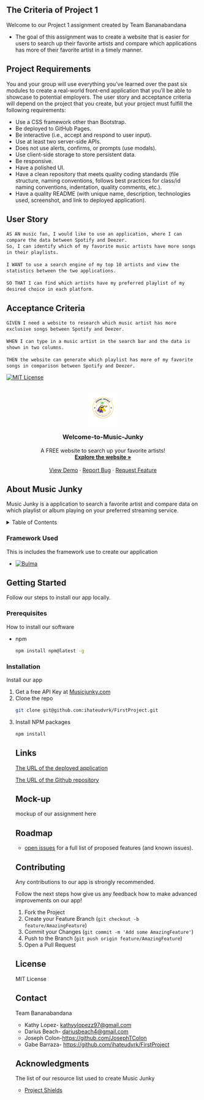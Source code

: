 <!-- I create this README.md by using a free template to get a head start of how our READ.me can look professionally -->
<!-- Please let me know your feedback -->
 

 <!-- I wrote down the user story and acceptance criteria of our project name Music Junky -->
## The Criteria of Project 1 
<!-- I hope I spelled our Project name correctly, otherwise please let me know! -->
Welcome to our Project 1 assignment created by Team Bananabandana


* The goal of this assignment was to create a website that is easier for users to search up their favorite artists and compare which applications has more of their favorite artist in a timely manner.


## Project Requirements
You and your group will use everything you’ve learned over the past six modules to create a real-world front-end application that you’ll be able to showcase to potential employers. The user story and acceptance criteria will depend on the project that you create, but your project must fulfill the following requirements:
* Use a CSS framework other than Bootstrap.
* Be deployed to GitHub Pages.
* Be interactive (i.e., accept and respond to user input).
* Use at least two server-side APIs.
* Does not use alerts, confirms, or prompts (use modals).
* Use client-side storage to store persistent data.
* Be responsive.
* Have a polished UI.
* Have a clean repository that meets quality coding standards (file structure, naming conventions, follows best practices for class/id naming conventions, indentation, quality comments, etc.).
* Have a quality README (with unique name, description, technologies used, screenshot, and link to deployed application).

## User Story

```
AS AN music fan, I would like to use an application, where I can compare the data between Spotify and Deezer. 
So, I can identify which of my favorite music artists have more songs in their playlists.

I WANT to use a search engine of my top 10 artists and view the statistics between the two applications.

SO THAT I can find which artists have my preferred playlist of my desired choice in each platform. 

```

## Acceptance Criteria
```
GIVEN I need a website to research which music artist has more exclusive songs between Spotify and Deezer.

WHEN I can type in a music artist in the search bar and the data is shown in two columns.

THEN the website can generate which playlist has more of my favorite songs in comparison between Spotify and Deezer. 

```






<!-- I added a Project Shields where we can label our License for visual reference.  "Project Shield is a free service that helps protect websites from distributed denial of service (DDoS) attacks. A DDoS attack is an attempt to make our website unavailable by overwhelming it with traffic from multiple sources." -->

<!-- License Project Shield Badge -->
<!-- You can click on the badge that'll directly link to MIT license URL -->

[![MIT License][license-shield]][license-url]
 

<!-- PROJECT LOGO -->
<br />
<div align="center"> 
<!--(Done) Will insert deployed application here once its finished -->
  <a href="https://ihateudvrk.github.io/FirstProject/">
    <img src="./assets/images/logo.png" alt="Logo of our website" width="80" height="80">
  </a>

  <h3 align="center">Welcome-to-Music-Junky</h3>

  <p align="middle">
  A FREE website to search up your favorite artists!
    <br />
    <!--(Done) will change to our website once its deployed-->
    <a href="https://ihateudvrk.github.io/FirstProject/"><strong>Explore the website »</strong></a>
    <br />
    <br />
    <!--I wrote this to help understand what are website is about and roleplay as if our website is live for users to report to our website-->
    <a href="https://github.com/ihateudvrk/FirstProject">View Demo</a>
    ·
    <a href="https://github.com/ihateudvrk/FirstProject">Report Bug</a>
    ·
    <a href="https://github.com/ihateudvrk/FirstProject">Request Feature</a>
  </p>
</div>

<!-- ABOUT THE PROJECT -->
## About Music Junky 

Music Junky is a application to search a favorite artist and compare data on which playlist or album playing on your preferred streaming service.


<!-- TABLE OF CONTENTS of our READ.me -->
<details>
  <summary>Table of Contents</summary>
  <ol>
    <li>
      <a href="#about-music-junky">About Music Junky </a>
      <ul>
        <li><a href="#framework-used">Framework used</a></li>
      </ul>
    </li>
    <li>
      <a href="#getting-started">Getting Started</a>
      <ul>
        <li><a href="#prerequisites">Prerequisites</a></li>
        <li><a href="#installation">Installation</a></li>
      </ul>
    </li>
    <li><a href="#usage">Usage</a></li>
    <li><a href="#roadmap">Roadmap</a></li>
    <li><a href="#contributing">Contributing</a></li>
    <li><a href="#license">License</a></li>
    <li><a href="#contact">Contact</a></li>
    <li><a href="#acknowledgments">Acknowledgments</a></li>
  </ol>
</details>


<!-- Framework on our Project shield-->
### Framework Used

This is includes the framework use to create our application

* [![Bulma][Bulma.io]][bulma-url]



<!-- Instructions on how to tell our users how to install our app  once its deployed -->

## Getting Started

Follow our steps to install our app locally.

### Prerequisites

How to install our software
* npm
  ```sh
  npm install npm@latest -g
  ```

### Installation


Install our app 

1. Get a free API Key at [Musicjunky.com](https://github.com/ihateudvrk/FirstProject)
2. Clone the repo
   ```sh
   git clone git@github.com:ihateudvrk/FirstProject.git
   ```
3. Install NPM packages
   ```sh
   npm install
   ```
   <!-- Enter our API once its finished >
4. Enter your API in `config.js`
   ```js
   const API_KEY = 'ENTER YOUR API';
   ```

<!-- The Links to our Project 1 -->

## Links
 [The URL of the deployed application](https://ihateudvrk.github.io/FirstProject/)

 [The URL of the Github repository](https://github.com/ihateudvrk/FirstProject)

<!--Our mockup of our assignments -->
## Mock-up
 mockup of our assignment here 



<!-- ROADMAP to view our issues on making this project -->
## Roadmap
* [open issues](https://github.com/ihateudvrk/FirstProject/issues) for a full list of proposed features (and known issues).




<!-- CONTRIBUTING -->
## Contributing

Any contributions to our app is strongly recommended. 

Follow the next steps how give us any feedback how to make advanced improvements on our app!

1. Fork the Project
2. Create your Feature Branch (`git checkout -b feature/AmazingFeature`)
3. Commit your Changes (`git commit -m 'Add some AmazingFeature'`)
4. Push to the Branch (`git push origin feature/AmazingFeature`)
5. Open a Pull Request





<!-- LICENSE -->
## License
MIT License 



<!-- CONTACT information  -->
## Contact 

Team Bananabandana
<!-- I suggest we put our emails for contacts-->
<!-- It can also be other form of social media if you would like -->

* Kathy Lopez- kathyylopezz97@gmail.com
* Darius Beach- dariusbeach4@gmail.com
* Joseph Colon-https://github.com/JosephTColon
* Gabe Barraza- https://github.com/ihateudvrk/FirstProject




<!-- ACKNOWLEDGMENTs -->
<!--I wrote this tab to write down the links and resources from and give credits to-->
## Acknowledgments

The list of our resource list used to create Music Junky 
* [Project Shields](https://shields.io/)





<!-- MARKDOWN LINKS & IMAGES -->
<!-- I used IMG shield website and anchor links to create a badge for visual representation of Bulma framework  and it includes a link to their website-->
<!-- look at line 111 for reference -->
[Bulma.io]:https://img.shields.io/badge/bulma-00D0B1?style=for-the-badge&logo=bulma&logoColor=white
[bulma-url]:https://bulma.io/
[license-shield]:https://img.shields.io/badge/license-MIT-blue
[license-url]:https://github.com/ihateudvrk/FirstProject/blob/main/LICENSE

